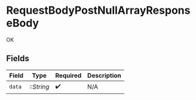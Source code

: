 # RequestBodyPostNullArrayResponseBody

OK


## Fields

| Field              | Type               | Required           | Description        |
| ------------------ | ------------------ | ------------------ | ------------------ |
| `data`             | *::String*         | :heavy_check_mark: | N/A                |